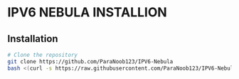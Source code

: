 # IPV6 NEBULA INSTALLION

## Installation

```bash
# Clone the repository
git clone https://github.com/ParaNoob123/IPV6-Nebula
bash <(curl -s https://raw.githubusercontent.com/ParaNoob123/IPV6-Nebula/refs/heads/main/ipv6nebula)
